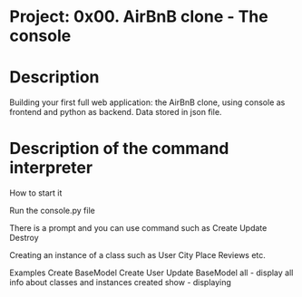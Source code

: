 # Project: 0x00. AirBnB clone - The console

# Description

Building your first full web application: the AirBnB clone,
using console as frontend and python as backend. Data stored
in json file.

# Description of the command interpreter
How to start it

Run the console.py file

There is a prompt and you can use command such as
Create
Update
Destroy

Creating an instance of a class such as
User
City
Place
Reviews etc.

Examples
Create BaseModel
Create User
Update BaseModel
all - display all info about classes and instances created
show - displaying
